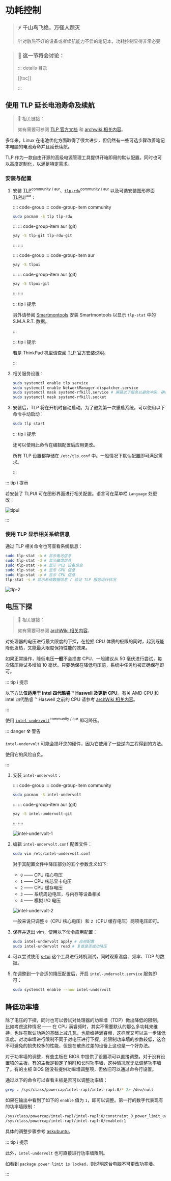 # 功耗控制

> ### ⚡️ 千山鸟飞绝，万径人踪灭
>
> 针对散热不好的设备或者续航能力不佳的笔记本，功耗控制显得非常必要

> ### 🔖 这一节将会讨论：
>
> ::: details 目录
>
> [[toc]]
>
> :::

## 使用 TLP 延长电池寿命及续航

> 🔗 相关链接：
>
> 如有需要可参阅 [TLP 官方文档](https://linrunner.de/tlp/settings/index.html) 和 [archwiki 相关内容](<https://wiki.archlinux.org/title/TLP_(%E7%AE%80%E4%BD%93%E4%B8%AD%E6%96%87)>)。

多年来，Linux 在电池优化方面取得了很大进步，但仍然有一些可选步骤改善笔记本电脑的电池寿命并且延长续航。

TLP 作为一款自由开源的高级电源管理工具提供开箱即用的默认配置。同时也可以高度定制化，以满足特定需求。

### 安装与配置

1. 安装 [TLP](https://linrunner.de/tlp/index.html)<sup>community / aur</sup>、[`tlp-rdw`](https://archlinux.org/packages/community/any/tlp-rdw/)<sup>community / aur</sup> 以及可选安装图形界面 [TLPUI](https://github.com/d4nj1/TLPUI)<sup>aur</sup>：

   :::: code-group
   ::: code-group-item community

   ```bash
   sudo pacman -S tlp tlp-rdw
   ```

   :::
   ::: code-group-item aur (git)

   ```bash
   yay -S tlp-git tlp-rdw-git
   ```

   :::
   ::::

   :::: code-group
   ::: code-group-item aur

   ```bash
   yay -S tlpui
   ```

   :::
   ::: code-group-item aur (git)

   ```bash
   yay -S tlpui-git
   ```

   :::
   ::::

   ::: tip ℹ️ 提示

   另外请参阅 [Smartmontools](/advanced/system-ctl.html#smartmontools) 安装 Smartmontools 以显示 `tlp-stat` 中的 S.M.A.R.T. 数据。

   :::

   ::: tip ℹ️ 提示

   若是 ThinkPad 机型请查阅 [TLP 官方安装说明](https://linrunner.de/tlp/installation/arch.html#thinkpads-only)。

   :::

2. 相关服务设置：

   ```bash
   sudo systemctl enable tlp.service
   sudo systemctl enable NetworkManager-dispatcher.service
   sudo systemctl mask systemd-rfkill.service # 屏蔽以下服务以避免冲突，确保 TLP 无线设备的开关选项可以正确运行
   sudo systemctl mask systemd-rfkill.socket
   ```

3. 安装后，TLP 将在开机时自动启动。为了避免第一次重启系统，可以使用以下命令手动启动：

   ```bash
   sudo tlp start
   ```

   ::: tip ℹ️ 提示

   还可以使用此命令在编辑配置后应用更改。

   所有 TLP 设置都存储在 `/etc/tlp.conf` 中。一般情况下默认配置即可满足需求。

   :::

::: tip ℹ️ 提示

若安装了 TLPUI 可在图形界面进行相关配置。语言可在菜单栏 `Language` 处更改：

![tlpui](../static/advanced/power-ctl/tlpui.png)

:::

### 使用 TLP 显示相关系统信息

通过 TLP 相关命令也可查看系统信息：

```bash
sudo tlp-stat -b # 显示电池信息
sudo tlp-stat -d # 显示磁盘信息
sudo tlp-stat -e # 显示 PCI 设备信息
sudo tlp-stat -g # 显示 GPU 信息
sudo tlp-stat -p # 显示 CPU 信息
tlp-stat -s # 显示系统数据信息 / 验证 TLP 服务运行状况
```

![tlp-2](../static/advanced/power-ctl/tlp-2.png)

## 电压下探

> 🔗 相关链接：
>
> 如有需要可参阅 [archWiki 相关内容](https://wiki.archlinux.org/index.php/Undervolting_CPU)。

对处理器的电压进行最大限度的下探，在挖掘 CPU 体质的极限的同时，起到既能降低发热，又能最大限度保持性能的效果。

如果正常操作，降低电压**一般**不会损害 CPU，一般建议从 50 毫伏进行尝试，每次降压尝试多增加 10 毫伏。只要确保在降低电压前，系统中任务均被正确保存即可。

::: tip ℹ️ 提示

以下方法**仅适用于 Intel 四代酷睿 ™ Haswell 及更新 CPU**。有关 AMD CPU 和 Intel 四代酷睿 ™ Haswell 之前的 CPU 请参考 [archWiki 相关内容](https://wiki.archlinux.org/index.php/Undervolting_CPU)。

:::

使用 [`intel-undervolt`](https://github.com/kitsunyan/intel-undervolt)<sup>community / aur</sup> 即可降压。

::: danger ☢️ 警告

`intel-undervolt` 可能会损坏您的硬件，因为它使用了一些逆向工程得到的方法。

使用它的风险自负。

:::

1. 安装 `intel-undervolt`：

   :::: code-group
   ::: code-group-item community

   ```bash
   sudo pacman -S intel-undervolt
   ```

   :::
   ::: code-group-item aur (git)

   ```bash
   yay -S intel-undervolt-git
   ```

   :::
   ::::

   ![intel-undervolt-1](../static/advanced/power-ctl/intel-undervolt-1.png)

2. 编辑 `intel-undervolt.conf` 配置文件：

   ```bash
   sudo vim /etc/intel-undervolt.conf
   ```

   对于其配置文件中降压部分的五个参数含义如下:

   - `0` —— CPU 核心电压
   - `1` —— CPU 核芯显卡电压
   - `2` —— CPU 缓存电压
   - `3` —— 系统周边电压，与内存等设备相关
   - `4` —— 模拟 I/O 电压

   ![intel-undervolt-2](../static/advanced/power-ctl/intel-undervolt-2.png)

   一般来说只调整 `0`（CPU 核心电压）和 `2`（CPU 缓存电压）两项电压即可。

3. 保存并退出 vim，使用以下命令应用配置：

   ```bash
   sudo intel-undervolt apply # 应用配置
   sudo intel-undervolt read # 复查是否成功降压
   ```

4. 可以尝试使用 [s-tui](https://archlinux.org/packages/community/any/s-tui/) 这个工具进行烤机测试，同时观察温度、频率、TDP 的数据。

5. 在调整到一个合适的降压配置后，开启 `intel-undervolt.service` 服务即可：

   ```bash
   sudo systemctl enable --now intel-undervolt
   ```

## 降低功率墙

除了电压的下探，同时也可以尝试对处理器的功率墙（TDP）做出降低的限制。比如考虑这种情况 —— 在 CPU 满睿频时，其实不需要默认的那么多功耗来维持，也许在默认功耗的基础上减几瓦，也能维持满睿频，这样就又可以进一步降低温度。对功率墙进行限制不同于对电压进行下探，若限制功率墙的参数较低，这会不可避免的损失较多的性能，但是在散热过差的设备上这也是一个好办法。

对于功率墙的调整，有些主板在 BIOS 中提供了设置项可以直接调整。对于没有设置项的主板，有的主板是锁定了瞬时和长时功率墙，这种情况就无法调整功率墙了。有的主板 BIOS 随没有提供功率墙调整项，但依旧可以通过命令行设置。

通过以下的命令可以查看主板是否可以调整功率墙：

```bash
grep . /sys/class/powercap/intel-rapl/intel-rapl:0/* 2> /dev/null
```

如果在输出中看到了如下的 `enable` 值为 `1`，即可以调整。第一行的数字代表现有的功率墙限制：

```bash {2}
/sys/class/powercap/intel-rapl/intel-rapl:0/constraint_0_power_limit_uw:100000000
/sys/class/powercap/intel-rapl/intel-rapl:0/enabled:1
```

具体的调整步骤参考 [askubuntu](https://askubuntu.com/questions/1226254/set-max-tdp-of-intel-h-series-cpu)。

::: tip ℹ️ 提示

此外，`intel-undervolt` 也可直接进行功率墙限制。

如看到 `package power limit is locked`，则说明这台电脑不可更改功率墙。

:::
